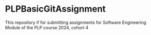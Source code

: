 # PLPBasicGitAssignment
This repository if for submitting assignments for Software Engineering Module of the PLP course 2024, cohort 4
